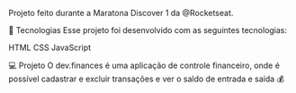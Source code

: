 Projeto feito durante a Maratona Discover 1 da @Rocketseat.

🚀 Tecnologias Esse projeto foi desenvolvido com as seguintes tecnologias:

HTML 
CSS 
JavaScript

💻 Projeto O dev.finances é uma aplicação de controle financeiro, onde é possível cadastrar e excluir transações e ver o saldo de entrada e saída 💰